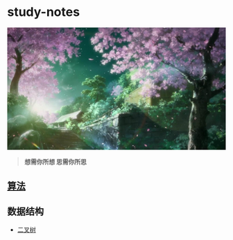 # study-notes
![](images/cherry.jpg)
> **想需你所想 思需你所思**
## [算法](https://github.com/williambaozk/study-notes/blob/master/algorithm/java/编程题库.md)

## 数据结构
  * [二叉树](https://github.com/williambaozk/study-notes/blob/master/data-structure/binaryTree.md)


